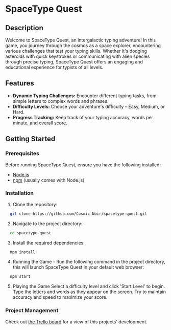 # SpaceType Quest

## Description

Welcome to SpaceType Quest, an intergalactic typing adventure! In this game, you journey through the cosmos as a space explorer, encountering various challenges that test your typing skills. Whether it's dodging asteroids with quick keystrokes or communicating with alien species through precise typing, SpaceType Quest offers an engaging and educational experience for typists of all levels.

## Features

- **Dynamic Typing Challenges:** Encounter different typing tasks, from simple letters to complex words and phrases.
- **Difficulty Levels:** Choose your adventure's difficulty – Easy, Medium, or Hard.
- **Progress Tracking:** Keep track of your typing accuracy, words per minute, and overall score.

## Getting Started

### Prerequisites

Before running SpaceType Quest, ensure you have the following installed:

- [Node.js](https://nodejs.org/)
- [npm](https://www.npmjs.com/) (usually comes with Node.js)

### Installation

1. Clone the repository:

```sh
  git clone https://github.com/Cosmic-Noir/spacetype-quest.git
```

2. Navigate to the project directory:

```sh
  cd spacetype-quest
```

3. Install the required dependencies:

```sh
  npm install
```

4. Running the Game - Run the following command in the project directory, this will launch SpaceType Quest in your default web browser:

```sh
  npm start
```

5. Playing the Game
   Select a difficulty level and click 'Start Level' to begin.
   Type the letters and words as they appear on the screen.
   Try to maintain accuracy and speed to maximize your score.

### Project Management

Check out [the Trello board](https://trello.com/b/c6ke5JTC/key-quest) for a view of this projects' development.
